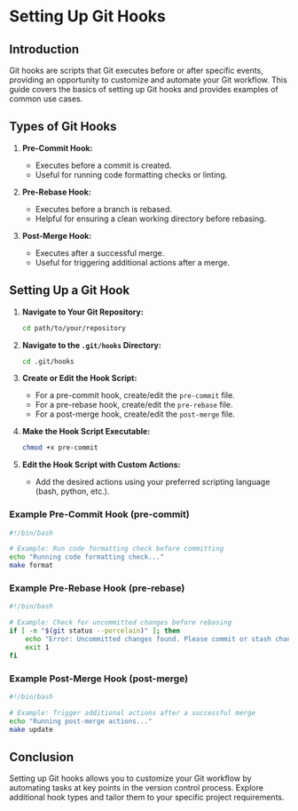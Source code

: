# Setting Up Git Hooks

## Introduction

Git hooks are scripts that Git executes before or after specific events, providing an opportunity to customize and automate your Git workflow. This guide covers the basics of setting up Git hooks and provides examples of common use cases.

## Types of Git Hooks

1. **Pre-Commit Hook:**
   - Executes before a commit is created.
   - Useful for running code formatting checks or linting.

2. **Pre-Rebase Hook:**
   - Executes before a branch is rebased.
   - Helpful for ensuring a clean working directory before rebasing.

3. **Post-Merge Hook:**
   - Executes after a successful merge.
   - Useful for triggering additional actions after a merge.

## Setting Up a Git Hook

1. **Navigate to Your Git Repository:**
   ```bash
   cd path/to/your/repository
   ```

2. **Navigate to the `.git/hooks` Directory:**
   ```bash
   cd .git/hooks
   ```

3. **Create or Edit the Hook Script:**
   - For a pre-commit hook, create/edit the `pre-commit` file.
   - For a pre-rebase hook, create/edit the `pre-rebase` file.
   - For a post-merge hook, create/edit the `post-merge` file.

4. **Make the Hook Script Executable:**
   ```bash
   chmod +x pre-commit
   ```

5. **Edit the Hook Script with Custom Actions:**
   - Add the desired actions using your preferred scripting language (bash, python, etc.).

### Example Pre-Commit Hook (pre-commit)

```bash
#!/bin/bash

# Example: Run code formatting check before committing
echo "Running code formatting check..."
make format
```

### Example Pre-Rebase Hook (pre-rebase)

```bash
#!/bin/bash

# Example: Check for uncommitted changes before rebasing
if [ -n "$(git status --porcelain)" ]; then
    echo "Error: Uncommitted changes found. Please commit or stash changes before rebasing."
    exit 1
fi
```

### Example Post-Merge Hook (post-merge)

```bash
#!/bin/bash

# Example: Trigger additional actions after a successful merge
echo "Running post-merge actions..."
make update
```

## Conclusion

Setting up Git hooks allows you to customize your Git workflow by automating tasks at key points in the version control process. Explore additional hook types and tailor them to your specific project requirements.

